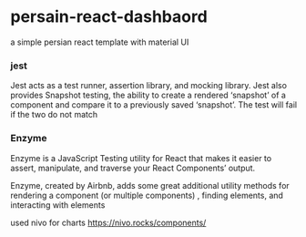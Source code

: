 # persain-react-dashbaord

a simple persian react template with material UI

### jest

Jest acts as a test runner, assertion library, and mocking library. Jest also provides Snapshot testing, the ability to
create a rendered ‘snapshot’ of a component and compare it to a previously saved ‘snapshot’. The test will fail if the
two do not match

### Enzyme

Enzyme is a JavaScript Testing utility for React that makes it easier to assert, manipulate, and traverse your React
Components’ output.

Enzyme, created by Airbnb, adds some great additional utility methods for rendering a component (or multiple components)
, finding elements, and interacting with elements

used nivo for charts
https://nivo.rocks/components/

